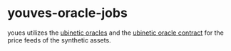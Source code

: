 # youves-oracle-jobs

youes utilizes the [ubinetic oracles](https://github.com/ubinetic) and the [ubinetic oracle contract](https://github.com/ubinetic/ubinetic-oracles-contract) for the price feeds of the synthetic assets.
